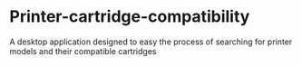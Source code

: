 # Printer-cartridge-compatibility
A desktop application designed to easy the process of searching for printer models and their compatible cartridges
